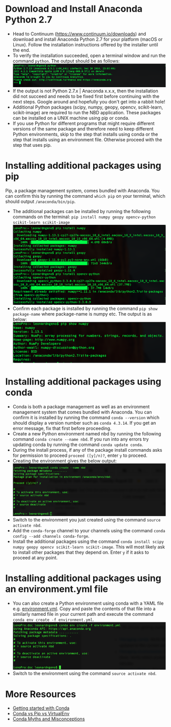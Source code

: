 # Download and Install Anaconda Python 2.7
- Head to Continuum (https://www.continuum.io/downloads) and download and install Anaconda Python 2.7 for your platform (macOS or Linux). Follow the installation instructions offered by the installer until the end.
- To verify the installation succeeded, open a terminal window and run the command ```python```. The output should be as follows:
![Anaconda 2.7](images/anaconda-2-7.png?raw=true)
- If the output is not Python 2.7.x | Anaconda x.x.x, then the installation did not succeed and needs to be fixed first before continuing with the next steps. Google around and hopefully you don't get into a rabbit hole!
- Additional Python packages (scipy, numpy, geopy, opencv, scikit-learn, scikit-image) are required to run the NBD application. These packages can be installed on a UNIX machine using pip or conda. 
- If you use Python for different programs that might require different versions of the same package and therefore need to keep different Python environments, skip to the step that installs using conda or the step that installs using an environment file. Otherwise proceed with the step that uses pip.
# Installing additional packages using pip
Pip, a package management system, comes bundled with Anaconda. You can confirm this by running the command ```which pip``` on your terminal, which should output ```/anaconda/bin/pip```. 
- The additional packages can be installed by running the following commands on the terminal: ```pip install numpy geopy opencv-python scikit-learn scikit-image```
![Additional Packages](images/additional-packages.png?raw=true)
- Confirm each package is installed by running the command ```pip show package-name``` where package-name is numpy etc. The output is as below:
![NumPy](images/numpy.png?raw=true)
# Installing additional packages using conda
- Conda is both a package management as well as an environment management system that comes bundled with Anaconda. You can confirm it is installed by running the command ```conda --version``` which should display a version number such as ```conda 4.3.14```. If you get an error message, fix that first before proceeding.
- Create a new Python environment named nbd by running the following command ```conda create --name nbd```. If you run into any errors try updating conda by running the command ```conda update conda```. 
- During the install process, if any of the package install commands asks for permission to proceed ```proceed ([y]/n)?```, enter ```y``` to proceed.
- Creating the environment gives the below output:
![Conda Create Environment](images/conda-create.png?raw=true)
- Switch to the environment you just created using the command ```source activate nbd```.
- Add the ```conda-forge``` channel to your channels using the command ```conda config --add channels conda-forge```.
- Install the additional packages using the command ```conda install scipy numpy geopy opencv scikit-learn scikit-image```. This will most likely ask to install other packages that they depend on. Enter ```y``` if it asks to proceed at any point.
# Installing additional packages using an environment.yml file
- You can also create a Python environment using conda with a YAML file e.g. [environment.yml](environment.yml). Copy and paste the contents of that file into a similarly named file in your current path and execute the command ```conda env create -f environment.yml```.
![Conda environment.yml](images/conda-environment.png?raw=true)
- Switch to the environment using the command ```source activate nbd```.
# More Resources
- [Getting started with Conda](https://conda.io/docs/user-guide/getting-started.html)
- [Conda vs Pip vs VirtualEnv](http://stuarteberg.github.io/conda-docs/_downloads/conda-pip-virtualenv-translator.html)
- [Conda Myths and Misconceptions](https://jakevdp.github.io/blog/2016/08/25/conda-myths-and-misconceptions/) 




